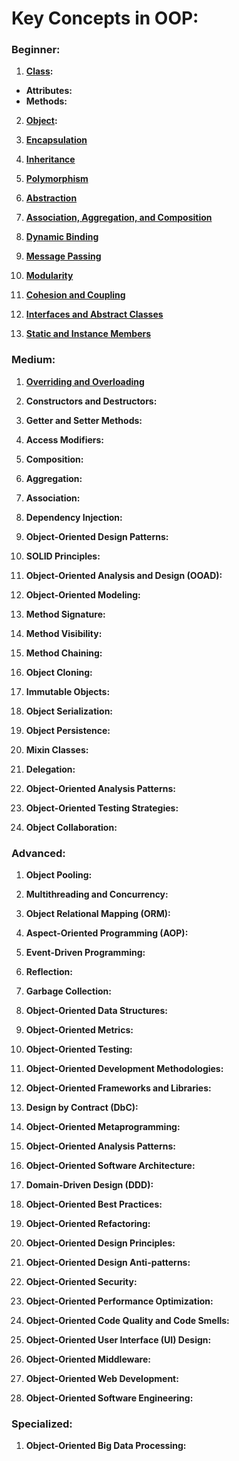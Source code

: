 # Key Concepts in OOP:

### Beginner:

1. **[Class](https://github.com/m-mdy-m/algorithms-data-structures/blob/main/2.OOP/concepts/Beginner/1-class.md):**

- **Attributes:**
- **Methods:**

2. **[Object](https://github.com/m-mdy-m/algorithms-data-structures/blob/main/2.OOP/concepts/Beginner/2-Object.md):**

3. **[Encapsulation](https://github.com/m-mdy-m/algorithms-data-structures/blob/main/2.OOP/concepts/Beginner/3.Encapsulation.md)**

4. **[Inheritance](https://github.com/m-mdy-m/algorithms-data-structures/blob/main/2.OOP/concepts/Beginner/4.Inheritance.md)**

5. **[Polymorphism](https://github.com/m-mdy-m/algorithms-data-structures/blob/main/2.OOP/concepts/Beginner/5.Polymorphism.md)**

6. **[Abstraction](https://github.com/m-mdy-m/algorithms-data-structures/blob/main/2.OOP/concepts/Beginner/6.Abstraction.md)**

7. **[Association, Aggregation, and Composition](https://github.com/m-mdy-m/algorithms-data-structures/blob/main/2.OOP/concepts/Beginner/7.AAC.md)**

8. **[Dynamic Binding](https://github.com/m-mdy-m/algorithms-data-structures/blob/main/2.OOP/concepts/Beginner/8.DynamicBinding.md)**

9. **[Message Passing](https://github.com/m-mdy-m/algorithms-data-structures/blob/main/2.OOP/concepts/Beginner/9.MessagePassing.md)**

10. **[Modularity](https://github.com/m-mdy-m/algorithms-data-structures/blob/main/2.OOP/concepts/Beginner/10.Modularity.md)**

11. **[Cohesion and Coupling](https://github.com/m-mdy-m/algorithms-data-structures/blob/main/2.OOP/concepts/Beginner/11.CohesionAndCoupling.md)**

12. **[Interfaces and Abstract Classes](https://github.com/m-mdy-m/algorithms-data-structures/blob/main/2.OOP/concepts/Beginner/12.InterfacesAndAbstractClasses.md)**

13. **[Static and Instance Members](https://github.com/m-mdy-m/algorithms-data-structures/blob/main/2.OOP/concepts/Beginner/13.StaticAndInstanceMembers.md)**

### Medium:

1. **[Overriding and Overloading](https://github.com/m-mdy-m/algorithms-data-structures/blob/main/2.OOP/concepts/Medium/1.OverridingAndOverloading.md)**

2. **Constructors and Destructors:**

3. **Getter and Setter Methods:**

4. **Access Modifiers:**

5. **Composition:**

6. **Aggregation:**

7. **Association:**

8. **Dependency Injection:**

9. **Object-Oriented Design Patterns:**

10. **SOLID Principles:**

11. **Object-Oriented Analysis and Design (OOAD):**

12. **Object-Oriented Modeling:**

13. **Method Signature:**

14. **Method Visibility:**

15. **Method Chaining:**

16. **Object Cloning:**

17. **Immutable Objects:**

18. **Object Serialization:**

19. **Object Persistence:**

20. **Mixin Classes:**

21. **Delegation:**

22. **Object-Oriented Analysis Patterns:**

23. **Object-Oriented Testing Strategies:**

24. **Object Collaboration:**

### Advanced:

1. **Object Pooling:**

2. **Multithreading and Concurrency:**

3. **Object Relational Mapping (ORM):**

4. **Aspect-Oriented Programming (AOP):**

5. **Event-Driven Programming:**

6. **Reflection:**

7. **Garbage Collection:**

8. **Object-Oriented Data Structures:**

9. **Object-Oriented Metrics:**

10. **Object-Oriented Testing:**

11. **Object-Oriented Development Methodologies:**

12. **Object-Oriented Frameworks and Libraries:**

13. **Design by Contract (DbC):**

14. **Object-Oriented Metaprogramming:**

15. **Object-Oriented Analysis Patterns:**

16. **Object-Oriented Software Architecture:**

17. **Domain-Driven Design (DDD):**

18. **Object-Oriented Best Practices:**

19. **Object-Oriented Refactoring:**

20. **Object-Oriented Design Principles:**

21. **Object-Oriented Design Anti-patterns:**

22. **Object-Oriented Security:**

23. **Object-Oriented Performance Optimization:**

24. **Object-Oriented Code Quality and Code Smells:**

25. **Object-Oriented User Interface (UI) Design:**

26. **Object-Oriented Middleware:**

27. **Object-Oriented Web Development:**

28. **Object-Oriented Software Engineering:**

### Specialized:

1. **Object-Oriented Big Data Processing:**

